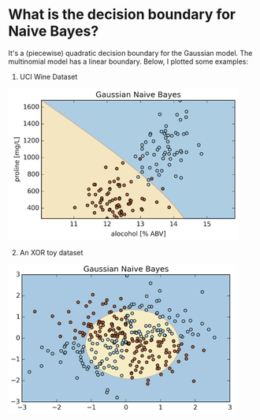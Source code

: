 # What is the decision boundary for Naive Bayes?


It's a (piecewise) quadratic decision boundary for the Gaussian model. The multinomial model has a linear boundary.
Below, I plotted some examples:

1) UCI Wine Dataset

![](./naive-bayes-boundary/gaussian_1.png)

2) An XOR toy dataset

![](./naive-bayes-boundary/gaussian_2.png)
